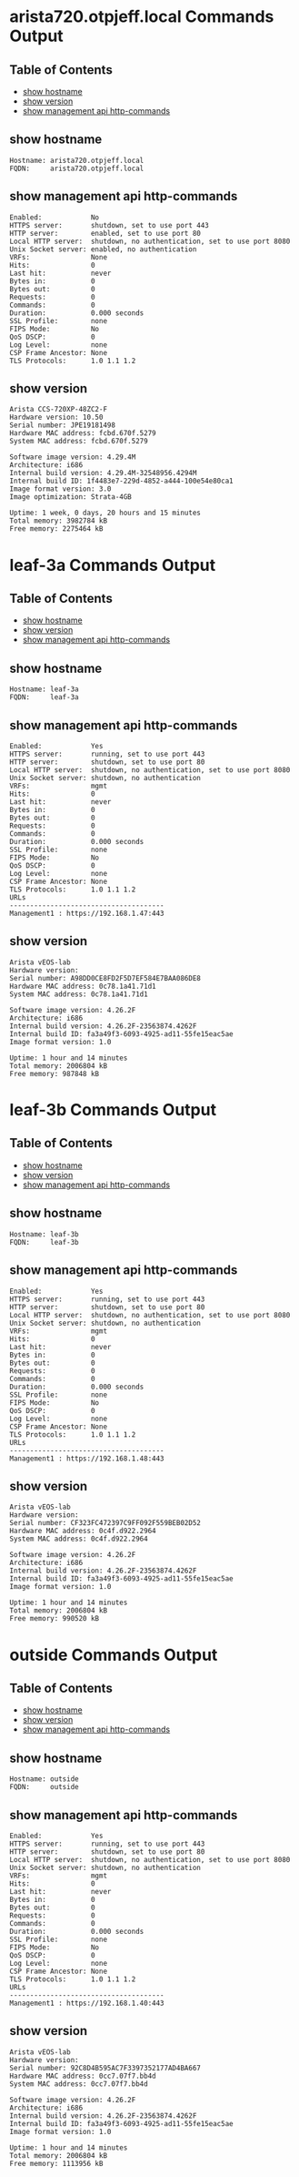 # arista720.otpjeff.local Commands Output

## Table of Contents

- [show hostname](#show-hostname)
- [show version](#show-version)
- [show management api http-commands](#show-management-api-http-commands)
## show hostname

```
Hostname: arista720.otpjeff.local
FQDN:     arista720.otpjeff.local
```
## show management api http-commands

```
Enabled:            No
HTTPS server:       shutdown, set to use port 443
HTTP server:        enabled, set to use port 80
Local HTTP server:  shutdown, no authentication, set to use port 8080
Unix Socket server: enabled, no authentication
VRFs:               None
Hits:               0
Last hit:           never
Bytes in:           0
Bytes out:          0
Requests:           0
Commands:           0
Duration:           0.000 seconds
SSL Profile:        none
FIPS Mode:          No
QoS DSCP:           0
Log Level:          none
CSP Frame Ancestor: None
TLS Protocols:      1.0 1.1 1.2
```
## show version

```
Arista CCS-720XP-48ZC2-F
Hardware version: 10.50
Serial number: JPE19181498
Hardware MAC address: fcbd.670f.5279
System MAC address: fcbd.670f.5279

Software image version: 4.29.4M
Architecture: i686
Internal build version: 4.29.4M-32548956.4294M
Internal build ID: 1f4483e7-229d-4852-a444-100e54e80ca1
Image format version: 3.0
Image optimization: Strata-4GB

Uptime: 1 week, 0 days, 20 hours and 15 minutes
Total memory: 3982784 kB
Free memory: 2275464 kB
```
# leaf-3a Commands Output

## Table of Contents

- [show hostname](#show-hostname)
- [show version](#show-version)
- [show management api http-commands](#show-management-api-http-commands)
## show hostname

```
Hostname: leaf-3a
FQDN:     leaf-3a
```
## show management api http-commands

```
Enabled:            Yes
HTTPS server:       running, set to use port 443
HTTP server:        shutdown, set to use port 80
Local HTTP server:  shutdown, no authentication, set to use port 8080
Unix Socket server: shutdown, no authentication
VRFs:               mgmt
Hits:               0
Last hit:           never
Bytes in:           0
Bytes out:          0
Requests:           0
Commands:           0
Duration:           0.000 seconds
SSL Profile:        none
FIPS Mode:          No
QoS DSCP:           0
Log Level:          none
CSP Frame Ancestor: None
TLS Protocols:      1.0 1.1 1.2
URLs                                   
-------------------------------------- 
Management1 : https://192.168.1.47:443
```
## show version

```
Arista vEOS-lab
Hardware version: 
Serial number: A98DD0CE8FD2F5D7EF584E7BAA086DE8
Hardware MAC address: 0c78.1a41.71d1
System MAC address: 0c78.1a41.71d1

Software image version: 4.26.2F
Architecture: i686
Internal build version: 4.26.2F-23563874.4262F
Internal build ID: fa3a49f3-6093-4925-ad11-55fe15eac5ae
Image format version: 1.0

Uptime: 1 hour and 14 minutes
Total memory: 2006804 kB
Free memory: 987848 kB
```
# leaf-3b Commands Output

## Table of Contents

- [show hostname](#show-hostname)
- [show version](#show-version)
- [show management api http-commands](#show-management-api-http-commands)
## show hostname

```
Hostname: leaf-3b
FQDN:     leaf-3b
```
## show management api http-commands

```
Enabled:            Yes
HTTPS server:       running, set to use port 443
HTTP server:        shutdown, set to use port 80
Local HTTP server:  shutdown, no authentication, set to use port 8080
Unix Socket server: shutdown, no authentication
VRFs:               mgmt
Hits:               0
Last hit:           never
Bytes in:           0
Bytes out:          0
Requests:           0
Commands:           0
Duration:           0.000 seconds
SSL Profile:        none
FIPS Mode:          No
QoS DSCP:           0
Log Level:          none
CSP Frame Ancestor: None
TLS Protocols:      1.0 1.1 1.2
URLs                                   
-------------------------------------- 
Management1 : https://192.168.1.48:443
```
## show version

```
Arista vEOS-lab
Hardware version: 
Serial number: CF323FC472397C9FF092F559BEB02D52
Hardware MAC address: 0c4f.d922.2964
System MAC address: 0c4f.d922.2964

Software image version: 4.26.2F
Architecture: i686
Internal build version: 4.26.2F-23563874.4262F
Internal build ID: fa3a49f3-6093-4925-ad11-55fe15eac5ae
Image format version: 1.0

Uptime: 1 hour and 14 minutes
Total memory: 2006804 kB
Free memory: 990520 kB
```
# outside Commands Output

## Table of Contents

- [show hostname](#show-hostname)
- [show version](#show-version)
- [show management api http-commands](#show-management-api-http-commands)
## show hostname

```
Hostname: outside
FQDN:     outside
```
## show management api http-commands

```
Enabled:            Yes
HTTPS server:       running, set to use port 443
HTTP server:        shutdown, set to use port 80
Local HTTP server:  shutdown, no authentication, set to use port 8080
Unix Socket server: shutdown, no authentication
VRFs:               mgmt
Hits:               0
Last hit:           never
Bytes in:           0
Bytes out:          0
Requests:           0
Commands:           0
Duration:           0.000 seconds
SSL Profile:        none
FIPS Mode:          No
QoS DSCP:           0
Log Level:          none
CSP Frame Ancestor: None
TLS Protocols:      1.0 1.1 1.2
URLs                                   
-------------------------------------- 
Management1 : https://192.168.1.40:443
```
## show version

```
Arista vEOS-lab
Hardware version: 
Serial number: 92C8D4B595AC7F3397352177AD4BA667
Hardware MAC address: 0cc7.07f7.bb4d
System MAC address: 0cc7.07f7.bb4d

Software image version: 4.26.2F
Architecture: i686
Internal build version: 4.26.2F-23563874.4262F
Internal build ID: fa3a49f3-6093-4925-ad11-55fe15eac5ae
Image format version: 1.0

Uptime: 1 hour and 14 minutes
Total memory: 2006804 kB
Free memory: 1113956 kB
```
